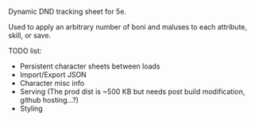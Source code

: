 Dynamic DND tracking sheet for 5e.

Used to apply an arbitrary number of boni and maluses to each attribute, skill, or save.

TODO list:

* Persistent character sheets between loads
* Import/Export JSON
* Character misc info
* Serving (The prod dist is ~500 KB but needs post build modification, github hosting...?)
* Styling
